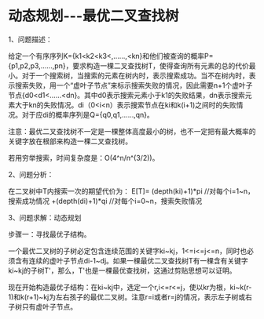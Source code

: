 ﻿动态规划---最优二叉查找树
=========

1、问题描述：

给定一个有序序列K={k1<k2<k3<,……,<kn}和他们被查询的概率P={p1,p2,p3,……,pn}，要求构造一棵二叉查找树T，使得查询所有元素的总的代价最小。对于一个搜索树，当搜索的元素在树内时，表示搜索成功。当不在树内时，表示搜索失败，用一个“虚叶子节点”来标示搜索失败的情况，因此需要n+1个虚叶子节点{d0<d1<……<dn}。其中d0表示搜索元素小于k1的失败结果，dn表示搜索元素大于kn的失败情况。di（0<i<n）表示搜索节点在ki和k(i+1)之间时的失败情况。对于应di的概率序列是Q={q0,q1,……,qn}。

注意：最优二叉查找树不一定是一棵整体高度最小的树，也不一定把有最大概率的关键字放在根部来构造一棵二叉查找树。

若用穷举搜索，时间复杂度是：O(4^n/n^(3/2))。

2、问题分析：

在二叉树中T内搜索一次的期望代价为：
E[T]=
         (depth(ki)+1)*pi  //对每个i=1~n，搜索成功情况
       +(depth(di)+1)*qi //对每个i=0~n，搜索失败情况

3、问题求解：动态规划

步骤一：寻找最优子结构。

一个最优二叉树的子树必定包含连续范围的关键字ki~kj，1<=i<=j<=n，同时也必须含有连续的虚叶子节点di-1~dj。如果一棵最优二叉查找树T有一棵含有关键字ki~kj的子树T'，那么，T'也是一棵最优查找树，这通过剪贴思想可以证明。

现在开始构造最优子结构：在ki~kj中，选定一个r,i<=r<=j，使以kr为根，ki~k(r-1)和k(r+1)~kj为左右孩子的最优二叉树。注意r=i或者r=j的情况，表示左子树或右子树只有虚叶子节点。

